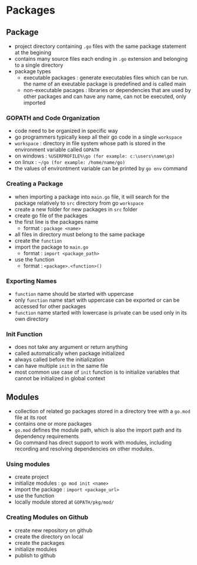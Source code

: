 # Packages

## Package
- project directory containing `.go` files with the same package statement at the begining
- contains many source files each ending in `.go` extension and belonging to a single directory
- package types
    - executable packages : generate executables files which can be run. the name of an exeutable package is predefined and is called main
    - non-executable pacages : libraries or dependencies that are used by other packages and can have any name, can not be executed, only imported 

### GOPATH and Code Organization
- code need to be organized in specific way
- go programmers typically keep all their go code in a single `workspace`
- `workspace` : directory in file system whose path is stored in the environment variable called `GOPATH`
- on windows : `%USERPROFILE%\go (for example: c:\users\name\go)`
- on linux : `~/go (for example: /home/name/go)`
- the values of environtment variable can be printed by `go env` command

### Creating a Package
- when importing a package into `main.go` file, it will search for the package relatively to `src` directory from go `workspace`
- create a new folder for new packages in `src` folder
- create go file of the packages
- the first line is the packages name
    - format : `package <name>`
- all files in directory must belong to the same package
- create the `function`
- import the package to `main.go`
    - format : `import <package_path>`
- use the function
    - format : `<package>.<function>()`

### Exporting Names
- `function` name should be started with uppercase
- only `function` name start with uppercase can be exported or can be accessed for other packages
- `function` name started with lowercase is private can be used only in its own directory

### Init Function
- does not take any argument or return anything
- called automatically when package initialized
- always called before the initialization
- can have multiple `init` in the same file
- most common use case of `init` function is to initialize variables that cannot be initialized in global context

## Modules
- collection of related go packages stored in a directory tree with a `go.mod` file at its root
- contains one or more packages
- `go.mod` defines the module path, which is also the import path and its dependency requirements
- Go command has direct support to work with modules, including recording and resolving dependencies on other modules.

### Using modules
- create project
- initialize modules : `go mod init <name>`
- import the package : `import <package_url>`
- use the function
- locally module stored at `GOPATH/pkg/mod/`

### Creating Modules on Github
- create new repository on github
- create the directory on local
- create the packages
- initialize modules
- publish to github
